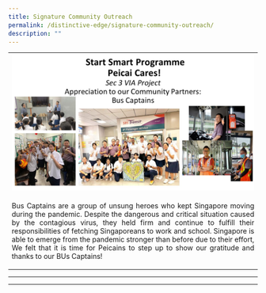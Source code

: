 ```yaml
---
title: Signature Community Outreach
permalink: /distinctive-edge/signature-community-outreach/
description: ""
---
```

<p>
<table border="0" style="border-collapse: collapse; width: 100%;">
<tbody>
<tr>
<td style="width: 100%;"><img src="/images/01 signature outreach.JPG"></td>
</tr>
<tr>
<td style="width: 50%;"><p align="justify">Bus Captains are a group of unsung heroes who kept Singapore moving during the pandemic. Despite the dangerous and critical situation caused by the contagious virus, they held firm and continue to fulfill their responsibilities of fetching Singaporeans to work and school. Singapore is able to emerge from the pandemic stronger than before due to their effort, We felt that it is time for Peicains to step up to show our gratitude and thanks to our BUs Captains!
</p></td>
</tr>
</tbody>
</table></p><hr><hr>
<p></p>